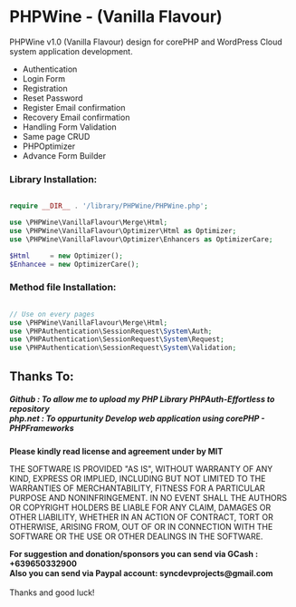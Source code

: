 # PHPWine - (Vanilla Flavour) 
PHPWine v1.0 (Vanilla Flavour) design for corePHP and WordPress Cloud system application development. 

- Authentication
- Login Form
- Registration
- Reset Password
- Register Email confirmation
- Recovery Email confirmation
- Handling Form Validation
- Same page CRUD
- PHPOptimizer 
- Advance Form Builder


<h3>Library Installation:</h3>

```PHP

require __DIR__ . '/library/PHPWine/PHPWine.php';

use \PHPWine\VanillaFlavour\Merge\Html;
use \PHPWine\VanillaFlavour\Optimizer\Html as Optimizer;
use \PHPWine\VanillaFlavour\Optimizer\Enhancers as OptimizerCare; 

$Html     = new Optimizer();
$Enhancee = new OptimizerCare();

```
<h3>Method file Installation:</h3>

```PHP

// Use on every pages
use \PHPWine\VanillaFlavour\Merge\Html;
use \PHPAuthentication\SessionRequest\System\Auth;
use \PHPAuthentication\SessionRequest\System\Request;
use \PHPAuthentication\SessionRequest\System\Validation;

```

<h2>Thanks To:</h2>
<h5>
Github : To allow me to upload my PHP Library PHPAuth-Effortless to repository<br /> 
php.net : To oppurtunity Develop web application using corePHP - PHPFrameworks<br />
</h5>

__Please kindly read license and agreement under by MIT__

THE SOFTWARE IS PROVIDED "AS IS", WITHOUT WARRANTY OF ANY KIND, EXPRESS OR IMPLIED, INCLUDING BUT NOT LIMITED TO THE WARRANTIES OF MERCHANTABILITY, FITNESS FOR A PARTICULAR PURPOSE AND NONINFRINGEMENT. IN NO EVENT SHALL THE AUTHORS OR COPYRIGHT HOLDERS BE LIABLE FOR ANY CLAIM, DAMAGES OR OTHER LIABILITY, WHETHER IN AN ACTION OF CONTRACT, TORT OR OTHERWISE, ARISING FROM, OUT OF OR IN CONNECTION WITH THE SOFTWARE OR THE USE OR OTHER DEALINGS IN THE SOFTWARE.
<br />

__For suggestion and donation/sponsors you can send via GCash : +639650332900__ <br /> __Also you can send via Paypal account: syncdevprojects@gmail.com__ 
<br /><br /> Thanks and good luck! 

